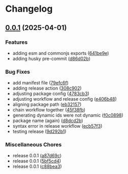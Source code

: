 # Changelog

## [0.0.1](https://github.com/go-mondo/identity-node-sdk/compare/v1.0.0...v0.0.1) (2025-04-01)


### Features

* adding esm and commonjs exports ([641be9e](https://github.com/go-mondo/identity-node-sdk/commit/641be9e2c76ca6d5e083a7a7db7762d188df4958))
* adding husky pre-commit ([d86d02b](https://github.com/go-mondo/identity-node-sdk/commit/d86d02b4aac607243e30a070c3dcde2a5b7251f7))


### Bug Fixes

* add manifest file ([79efc6f](https://github.com/go-mondo/identity-node-sdk/commit/79efc6f1a77d76d592675415f3e4de3c103797b4))
* adding release action ([308c902](https://github.com/go-mondo/identity-node-sdk/commit/308c90278298df84fa718b1fbc1cfee56eada261))
* adjusting package config ([4783cb3](https://github.com/go-mondo/identity-node-sdk/commit/4783cb3cdc9ab88e1756fd7ed8f435043b18a505))
* adjusting workflow and release config ([e406b48](https://github.com/go-mondo/identity-node-sdk/commit/e406b483b58ac5cdfb5e226f397cf4eb3d415bef))
* aligning package path ([eb32157](https://github.com/go-mondo/identity-node-sdk/commit/eb321573270dcccb91c386138743fb7b0ebdeefa))
* chain workflow together ([45f38fb](https://github.com/go-mondo/identity-node-sdk/commit/45f38fb3e56acd611f7d781947ea4c4f6b002a63))
* generating dynamic ids were not dynamic ([f0c0898](https://github.com/go-mondo/identity-node-sdk/commit/f0c089860f3cb332c602cb7da8253827f6455210))
* package name (again) ([d8dcd2b](https://github.com/go-mondo/identity-node-sdk/commit/d8dcd2b7865c1a57be8a2bae2c5c6a2679778a1c))
* syntax error in release workflow ([ecb57f3](https://github.com/go-mondo/identity-node-sdk/commit/ecb57f32b207519ecb18be5ac3b9e3effe1b1576))
* testing release ([9d292b1](https://github.com/go-mondo/identity-node-sdk/commit/9d292b13e81146c545b2e7af5483809981d004d1))


### Miscellaneous Chores

* release 0.0.1 ([a87d69c](https://github.com/go-mondo/identity-node-sdk/commit/a87d69cb3c9d3583dc1f30971fb5c5f76d90be94))
* release 0.0.1 ([5bf5cd4](https://github.com/go-mondo/identity-node-sdk/commit/5bf5cd4423e76d39de924fdc687db7a4333d5c22))
* release 0.0.1 ([c88bea3](https://github.com/go-mondo/identity-node-sdk/commit/c88bea33ffb9d2eeb5e4c4181303c2dd96698d6a))
